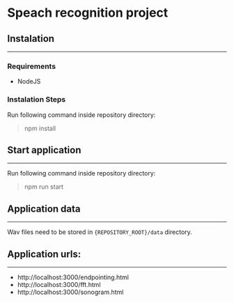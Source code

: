 # Speach recognition project

## Instalation
---

### Requirements

- NodeJS

### Instalation Steps

Run following command inside repository directory:
>npm install

## Start application
---

Run following command inside repository directory:
>npm run start

## Application data
---

Wav files need to be stored in `{REPOSITORY_ROOT}/data` directory.

## Application urls:
---

- http://localhost:3000/endpointing.html
- http://localhost:3000/fft.html
- http://localhost:3000/sonogram.html